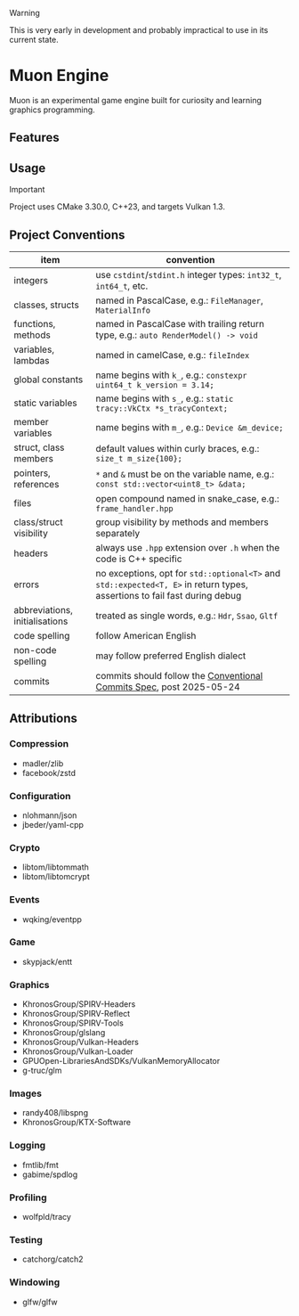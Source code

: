 > [!WARNING]
> This is very early in development and probably impractical to use in its current state.

# Muon Engine
Muon is an experimental game engine built for curiosity and learning graphics programming.

## Features

## Usage
> [!IMPORTANT]
> Project uses CMake 3.30.0, C++23, and targets Vulkan 1.3.

## Project Conventions
| item | convention |
| ---- | ---- |
| integers | use `cstdint`/`stdint.h` integer types: `int32_t`, `int64_t`, etc. |
| classes, structs | named in PascalCase, e.g.: `FileManager`, `MaterialInfo` |
| functions, methods | named in PascalCase with trailing return type, e.g.: `auto RenderModel() -> void` |
| variables, lambdas | named in camelCase, e.g.: `fileIndex` |
| global constants | name begins with `k_`, e.g.: `constexpr uint64_t k_version = 3.14;` |
| static variables | name begins with `s_`, e.g.: `static tracy::VkCtx *s_tracyContext;` |
| member variables | name begins with `m_`, e.g.: `Device &m_device;` |
| struct, class members | default values within curly braces, e.g.: `size_t m_size{100};` |
| pointers, references | `*` and `&` must be on the variable name, e.g.: `const std::vector<uint8_t> &data;` |
| files | open compound named in snake_case, e.g.: `frame_handler.hpp` |
| class/struct visibility | group visibility by methods and members separately |
| headers | always use `.hpp` extension over `.h` when the code is C++ specific |
| errors | no exceptions, opt for `std::optional<T>` and `std::expected<T, E>` in return types, assertions to fail fast during debug |
| abbreviations, initialisations | treated as single words, e.g.: `Hdr`, `Ssao`, `Gltf` |
| code spelling | follow American English |
| non-code spelling | may follow preferred English dialect |
| commits | commits should follow the [Conventional Commits Spec](https://www.conventionalcommits.org/en/v1.0.0/), post 2025-05-24 |

## Attributions
### Compression
- madler/zlib
- facebook/zstd

### Configuration
- nlohmann/json
- jbeder/yaml-cpp

### Crypto
- libtom/libtommath
- libtom/libtomcrypt

### Events
- wqking/eventpp

### Game
- skypjack/entt

### Graphics
- KhronosGroup/SPIRV-Headers
- KhronosGroup/SPIRV-Reflect
- KhronosGroup/SPIRV-Tools
- KhronosGroup/glslang
- KhronosGroup/Vulkan-Headers
- KhronosGroup/Vulkan-Loader
- GPUOpen-LibrariesAndSDKs/VulkanMemoryAllocator
- g-truc/glm

### Images
- randy408/libspng
- KhronosGroup/KTX-Software

### Logging
- fmtlib/fmt
- gabime/spdlog

### Profiling
- wolfpld/tracy

### Testing
- catchorg/catch2

### Windowing
- glfw/glfw
